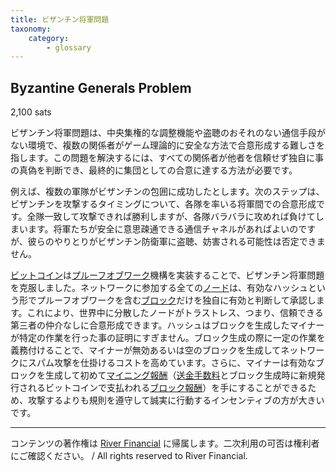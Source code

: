 ```yaml
---
title: ビザンチン将軍問題
taxonomy:
    category:
        - glossary
---
```


## Byzantine Generals Problem
2,100 sats

ビザンチン将軍問題は、中央集権的な調整機能や盗聴のおそれのない通信手段がない環境で、複数の関係者がゲーム理論的に安全な方法で合意形成する難しさを指します。この問題を解決するには、すべての関係者が他者を信頼せず独自に事の真偽を判断でき、最終的に集団としての合意に達する方法が必要です。

例えば、複数の軍隊がビザンチンの包囲に成功したとします。次のステップは、ビザンチンを攻撃するタイミングについて、各隊を率いる将軍間での合意形成です。全隊一致して攻撃できれば勝利しますが、各隊バラバラに攻めれば負けてしまいます。将軍たちが安全に意思疎通できる通信チャネルがあればよいのですが、彼らのやりとりがビザンチン防衛軍に盗聴、妨害される可能性は否定できません。

[ビットコイン](http://lostinbitcoin.jp.testrs.jp/staging/glossary/bitcoin/)は[プルーフオブワーク](http://lostinbitcoin.jp.testrs.jp/staging/glossary/pow/)機構を実装することで、ビザンチン将軍問題を克服しました。ネットワークに参加する全ての[ノード](http://lostinbitcoin.jp.testrs.jp/staging/glossary/node/)は、有効なハッシュという形でプルーフオブワークを含む[ブロック](http://lostinbitcoin.jp.testrs.jp/staging/glossary/block/)だけを独自に有効と判断して承認します。これにより、世界中に分散したノードがトラストレス、つまり、信頼できる第三者の仲介なしに合意形成できます。ハッシュはブロックを生成したマイナーが特定の作業を行った事の証明にすぎません。ブロック生成の際に一定の作業を義務付けることで、マイナーが無効あるいは空のブロックを生成してネットワークにスパム攻撃を仕掛けるコストを高めています。さらに、マイナーは有効なブロックを生成して初めて[マイニング報酬](http://lostinbitcoin.jp.testrs.jp/staging/glossary/block_reward/)（[送金手数料](http://lostinbitcoin.jp.testrs.jp/staging/glossary/transaction_fee/)とブロック生成時に新規発行されるビットコインで支払われる[ブロック報酬](http://lostinbitcoin.jp.testrs.jp/staging/glossary/block_subsidy/)）を手にすることができるため、攻撃するよりも規則を遵守して誠実に行動するインセンティブの方が大きいです。

---
コンテンツの著作権は [River Financial](https://river.com/) に帰属します。二次利用の可否は権利者にご確認ください。 / All rights reserved to River Financial.
